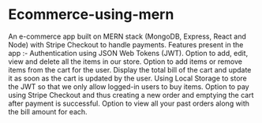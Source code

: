 # Ecommerce-using-mern
An e-commerce app built on MERN stack (MongoDB, Express, React and Node) with Stripe Checkout to handle payments. Features present in the app :-
Authentication using JSON Web Tokens (JWT).
Option to add, edit, view and delete all the items in our store.
Option to add items or remove items from the cart for the user.
Display the total bill of the cart and update it as soon as the cart is updated by the user.
Using Local Storage to store the JWT so that we only allow logged-in users to buy items.
Option to pay using Stripe Checkout and thus creating a new order and emptying the cart after payment is successful.
Option to view all your past orders along with the bill amount for each.

